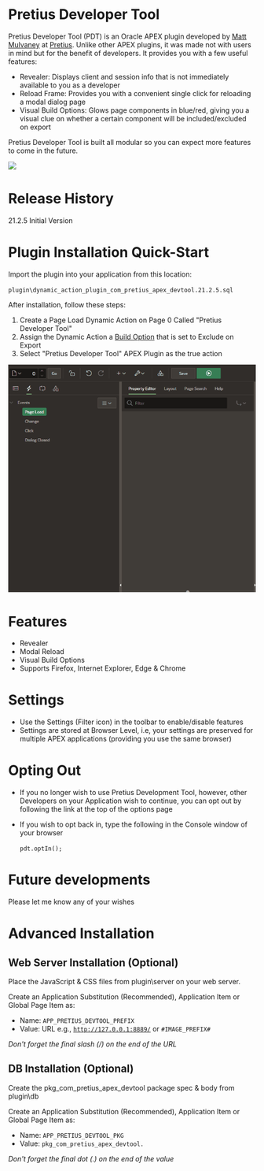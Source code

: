 # Pretius Developer Tool

Pretius Developer Tool (PDT) is an Oracle APEX plugin developed by [Matt Mulvaney](URL "https://www.twitter.com/Matt_Mulvaney") at [Pretius](URL "https://www.pretius.com"). Unlike other APEX plugins, it was made not with users in mind but for the benefit of developers. It provides you with a few useful features:
* Revealer: Displays client and session info that is not immediately available to you as a developer
* Reload Frame: Provides you with a convenient single click for reloading a modal dialog page
* Visual Build Options: Glows page components in blue/red, giving you a visual clue on whether a certain component will be included/excluded on export

Pretius Developer Tool is built all modular so you can expect more features to come in the future.

<img src="https://raw.githubusercontent.com/Pretius/pretius-developer-tool/master/img/preview.gif" width="700px">

<br/>

# Release History
21.2.5 Initial Version

# Plugin Installation Quick-Start
Import the plugin into your application from this location:

`plugin\dynamic_action_plugin_com_pretius_apex_devtool.21.2.5.sql`

After installation, follow these steps:
1. Create a Page Load Dynamic Action on Page 0 Called "Pretius Developer Tool"
2. Assign the Dynamic Action a <a href="https://www.youtube.com/watch?v=XOLCrHSRRrM&t=84s" target="_blank">Build Option</a> that is set to Exclude on Export
3. Select "Pretius Developer Tool" APEX Plugin as the true action

<img src="https://raw.githubusercontent.com/Pretius/pretius-developer-tool/master/img/install.gif" width="700px">

<br/>

# Features
* Revealer
* Modal Reload
* Visual Build Options
* Supports Firefox, Internet Explorer, Edge & Chrome

# Settings
* Use the Settings (Filter icon) in the toolbar to enable/disable features
* Settings are stored at Browser Level, i.e, your settings are preserved for multiple APEX applications (providing you use the same browser)

# Opting Out
* If you no longer wish to use Pretius Development Tool, however, other Developers on your Application wish to continue, you can opt out by following the link at the top of the options page
* If you wish to opt back in, type the following in the Console window of your browser

   <code>pdt.optIn();</code>

# Future developments
Please let me know any of your wishes

# Advanced Installation

## Web Server Installation (Optional)
Place the JavaScript & CSS files from plugin\server on your web server.

Create an Application Substitution (Recommended), Application Item or Global Page Item as:
* Name: <code>APP_PRETIUS_DEVTOOL_PREFIX</code>
* Value: URL e.g., <code>http://127.0.0.1:8889/</code> or <code>#IMAGE_PREFIX#</code>

*Don't forget the final slash (/) on the end of the URL*

## DB Installation (Optional)
Create the pkg_com_pretius_apex_devtool package spec & body from plugin\db

Create an Application Substitution (Recommended), Application Item or Global Page Item as:
* Name: <code>APP_PRETIUS_DEVTOOL_PKG</code>
* Value: <code>pkg_com_pretius_apex_devtool.</code>

*Don't forget the final dot (.) on the end of the value*